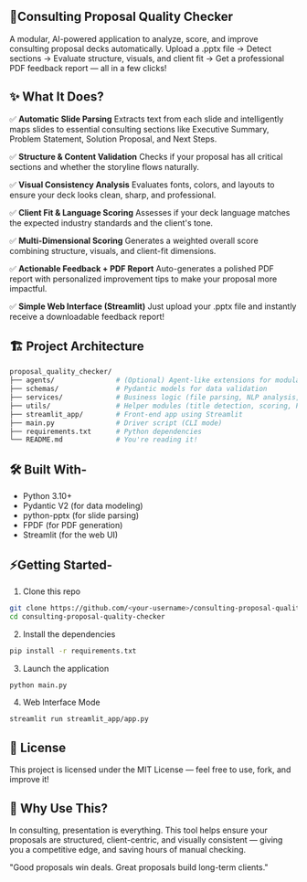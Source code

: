 ## 🚀Consulting Proposal Quality Checker
A modular, AI-powered application to analyze, score, and improve consulting proposal decks automatically.
Upload a .pptx file → Detect sections → Evaluate structure, visuals, and client fit → Get a professional PDF feedback report — all in a few clicks!

## ✨ What It Does?

✅ **Automatic Slide Parsing**
Extracts text from each slide and intelligently maps slides to essential consulting sections like Executive Summary, Problem Statement, Solution Proposal, and Next Steps.

✅ **Structure & Content Validation**
Checks if your proposal has all critical sections and whether the storyline flows naturally.

✅ **Visual Consistency Analysis**
Evaluates fonts, colors, and layouts to ensure your deck looks clean, sharp, and professional.

✅ **Client Fit & Language Scoring**
Assesses if your deck language matches the expected industry standards and the client's tone.

✅ **Multi-Dimensional Scoring**
Generates a weighted overall score combining structure, visuals, and client-fit dimensions.

✅ **Actionable Feedback + PDF Report**
Auto-generates a polished PDF report with personalized improvement tips to make your proposal more impactful.

✅ **Simple Web Interface (Streamlit)**
Just upload your .pptx file and instantly receive a downloadable feedback report!

## 🏗️ Project Architecture
``` bash
proposal_quality_checker/
├── agents/               # (Optional) Agent-like extensions for modular orchestration
├── schemas/              # Pydantic models for data validation
├── services/             # Business logic (file parsing, NLP analysis, visual checker)
├── utils/                # Helper modules (title detection, scoring, PDF generator)
├── streamlit_app/        # Front-end app using Streamlit
├── main.py               # Driver script (CLI mode)
├── requirements.txt      # Python dependencies
└── README.md             # You're reading it!
```

## 🛠️ Built With-

- Python 3.10+
- Pydantic V2 (for data modeling)
- python-pptx (for slide parsing)
- FPDF (for PDF generation)
- Streamlit (for the web UI)

## ⚡Getting Started-

1. Clone this repo

```bash
git clone https://github.com/<your-username>/consulting-proposal-quality-checker.git
cd consulting-proposal-quality-checker
```
2. Install the dependencies

```bash
pip install -r requirements.txt

```
3. Launch the application

```bash
python main.py
```

4. Web Interface Mode

```bash
streamlit run streamlit_app/app.py
```

## 📄 License
This project is licensed under the MIT License — feel free to use, fork, and improve it!

## 🙌 Why Use This?
In consulting, presentation is everything.
This tool helps ensure your proposals are structured, client-centric, and visually consistent — giving you a competitive edge, and saving hours of manual checking.

"Good proposals win deals. Great proposals build long-term clients."